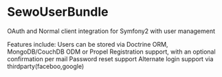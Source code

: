 SewoUserBundle
==============

OAuth and Normal client integration for Symfony2 with user management

Features include:
    Users can be stored via Doctrine ORM, MongoDB/CouchDB ODM or Propel
    Registration support, with an optional confirmation per mail
    Password reset support
    Alternate login support via thirdparty(faceboo,google)
